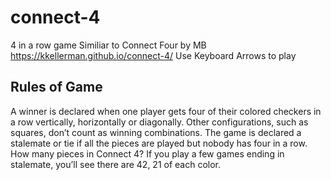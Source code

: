 # connect-4
4 in a row game
Similiar to Connect Four by MB
https://kkellerman.github.io/connect-4/
Use Keyboard Arrows to play
## Rules of Game

A winner is declared when one player gets four of their colored checkers in a row vertically, horizontally or diagonally. Other configurations, such as squares, don’t count as winning combinations. The game is declared a stalemate or tie if all the pieces are played but nobody has four in a row. How many pieces in Connect 4? If you play a few games ending in stalemate, you’ll see there are 42, 21 of each color.

